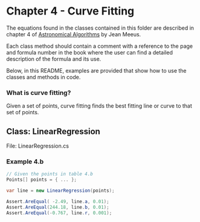 # Chapter 4 - Curve Fitting
The equations found in the classes contained in this folder are described in chapter 4 of [Astronomical Algorithms](https://www.willbell.com/math/mc1.htm) by Jean Meeus.

Each class method should contain a comment with a reference to the page and formula number in the book where the user can find a detailed description of the formula and its use.

Below, in this README, examples are provided that show how to use the classes and methods in code.

### What is curve fitting?
Given a set of points, curve fitting finds the best fitting line or curve to that set of points.

## Class: LinearRegression
File: LinearRegression.cs

### Example 4.b
```csharp
// Given the points in table 4.b
Points[] points = { ... };

var line = new LinearRegression(points);

Assert.AreEqual( -2.49, line.a, 0.01);
Assert.AreEqual(244.18, line.b, 0.01);
Assert.AreEqual(-0.767, line.r, 0.001);
```
